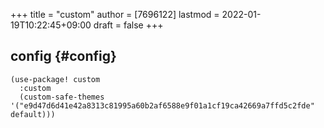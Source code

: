 +++
title = "custom"
author = [7696122]
lastmod = 2022-01-19T10:22:45+09:00
draft = false
+++

## config {#config}

```elisp
(use-package! custom
  :custom
  (custom-safe-themes '("e9d47d6d41e42a8313c81995a60b2af6588e9f01a1cf19ca42669a7ffd5c2fde" default)))
```
